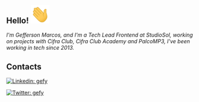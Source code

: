 
<h2>
  Hello! <img src="https://raw.githubusercontent.com/wdtamagi/wdtamagi/main/hand.gif" width="50">
</h2>

<p>
  <em>
  I'm Gefferson Marcos, and I'm a Tech Lead Frontend at StudioSol, working on projects with Cifra Club, Cifra Club Academy and PalcoMP3, I've been working in tech since 2013.
  </em>
</p>

##  Contacts

[![Linkedin: gefy](https://img.shields.io/badge/gefferson--marcos-FE5F55?style=flat-square&logo=Linkedin&logoColor=fafafa&link=https://www.linkedin.com/in/geffersonmarcos/)](https://www.linkedin.com/in/geffersonmarcos/)

[![Twitter: gefy](https://img.shields.io/badge/gefy--marcos-FE5F55?style=flat-square&logo=Twitter&logoColor=fafafa&link=https://www.twitter.com/gefymarcos/)](https://www.twitter.com/gefymarcos/)
